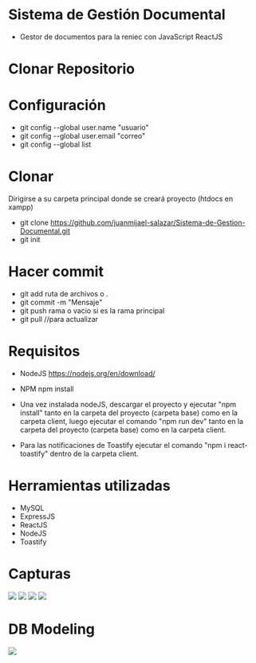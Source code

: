 # Sistema de Gestión Documental
* Gestor de documentos para la reniec con JavaScript ReactJS

# Clonar Repositorio
# Configuración
* git config --global user.name "usuario"
* git config --global user.email "correo"
* git config --global list

# Clonar
Dirigirse a su carpeta principal donde se creará proyecto (htdocs en xampp)
* git clone https://github.com/juanmijael-salazar/Sistema-de-Gestion-Documental.git
* git init

# Hacer commit
* git add ruta de archivos o .
* git commit -m "Mensaje"
* git push rama o vacio si es la rama principal
* git pull //para actualizar


# Requisitos
* NodeJS
https://nodejs.org/en/download/
* NPM
npm install

* Una vez instalada nodeJS, descargar el proyecto y ejecutar "npm install" tanto en la carpeta del proyecto (carpeta base) como en la carpeta client, luego ejecutar el comando "npm run dev" tanto en la carpeta del proyecto (carpeta base) como en la carpeta client.

* Para las notificaciones de Toastify ejecutar el comando "npm i react-toastify" dentro de la carpeta client.

# Herramientas utilizadas
* MySQL
* ExpressJS
* ReactJS
* NodeJS
* Toastify

# Capturas
![](https://github.com/juanmijael-salazar/gestor-documental_1/blob/main/GD%20images/gestor%20img%202.png)
![](https://github.com/juanmijael-salazar/gestor-documental_1/blob/main/GD%20images/gestor%20img%203.png)
![](https://github.com/juanmijael-salazar/gestor-documental_1/blob/main/GD%20images/gestor%20img%204.png)
![](https://github.com/juanmijael-salazar/gestor-documental_1/blob/main/GD%20images/gestor%20img%205.png)

# DB Modeling
![](https://github.com/juanmijael-salazar/gestor-documental_1/blob/main/GD%20images/gestor%20img%206.png)


